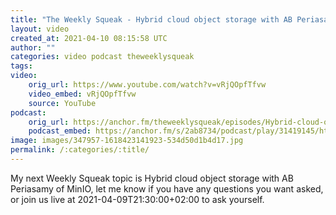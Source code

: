 ```yaml
---
title: "The Weekly Squeak - Hybrid cloud object storage with AB Periasamy of MinIO"
layout: video
created_at: 2021-04-10 08:15:58 UTC
author: ""
categories: video podcast theweeklysqueak
tags: 
video:
    orig_url: https://www.youtube.com/watch?v=vRjQOpfTfvw
    video_embed: vRjQOpfTfvw
    source: YouTube
podcast:
    orig_url: https://anchor.fm/theweeklysqueak/episodes/Hybrid-cloud-object-storage-with-AB-Periasamy-of-MinIO-eutba9
    podcast_embed: https://anchor.fm/s/2ab8734/podcast/play/31419145/https%3A%2F%2Fd3ctxlq1ktw2nl.cloudfront.net%2Fstaging%2F2021-3-14%2Fcf5a07ff-b649-ba96-8d8f-e8e4ef580171.mp3
image: images/347957-1618423141923-534d50d1b4d17.jpg
permalink: /:categories/:title/
---
```

My next Weekly Squeak topic is Hybrid cloud object storage with AB Periasamy of MinIO, let me know if you have any questions you want asked, or join us live at 2021-04-09T21:30:00+02:00 to ask yourself.